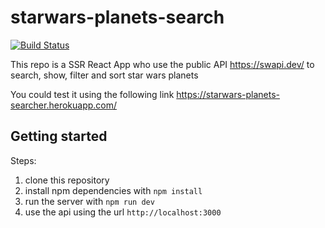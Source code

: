 # starwars-planets-search

[![Build Status](https://travis-ci.com/anfepar/starwars-planets-search.svg?branch=master)](https://travis-ci.com/anfepar/starwars-planets-search)

This repo is a SSR React App who use the public API https://swapi.dev/ to search, show, filter and sort star wars planets

You could test it using the following link https://starwars-planets-searcher.herokuapp.com/

## Getting started

Steps:

1. clone this repository 
2. install npm dependencies with `npm install`
3. run the server with `npm run dev`
4. use the api using the url `http://localhost:3000`
